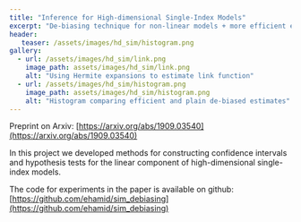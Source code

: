```yaml
---
title: "Inference for High-dimensional Single-Index Models"
excerpt: "De-biasing technique for non-linear models + more efficient estimation using Hermite polynomials."
header:
   teaser: /assets/images/hd_sim/histogram.png
gallery:
  - url: /assets/images/hd_sim/link.png
    image_path: assets/images/hd_sim/link.png
    alt: "Using Hermite expansions to estimate link function"
  - url: /assets/images/hd_sim/histogram.png
    image_path: assets/images/hd_sim/histogram.png
    alt: "Histogram comparing efficient and plain de-biased estimates"
---
```


Preprint on Arxiv: [https://arxiv.org/abs/1909.03540](https://arxiv.org/abs/1909.03540)

In this project we developed methods for constructing confidence intervals and hypothesis tests for the linear component of high-dimensional single-index models.

The code for experiments in the paper is available on github: [https://github.com/ehamid/sim_debiasing](https://github.com/ehamid/sim_debiasing)

